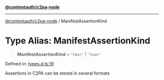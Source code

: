 [**@contentauth/c2pa-node**](../README.md)

***

[@contentauth/c2pa-node](../README.md) / ManifestAssertionKind

# Type Alias: ManifestAssertionKind

> **ManifestAssertionKind** = `"Cbor"` \| `"Json"`

Defined in: [types.d.ts:19](https://github.com/contentauth/c2pa-node-v2/blob/92024140271b3589278f2b732abca2c4a33b231a/js-src/types.d.ts#L19)

Assertions in C2PA can be stored in several formats
